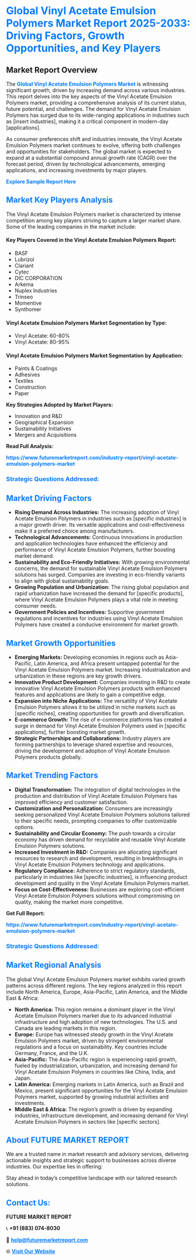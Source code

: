 <h1 style="color: #007BFF;">Global Vinyl Acetate Emulsion Polymers Market Report 2025-2033: Driving Factors, Growth Opportunities, and Key Players</h1>

<section id="overview">
<h2>Market Report Overview</h2>
<p>The <a href="https://www.futuremarketreport.com/industry-report/vinyl-acetate-emulsion-polymers-market" style="color: #007BFF; text-decoration: none;"><strong>Global Vinyl Acetate Emulsion Polymers Market</strong></a> is witnessing significant growth, driven by increasing demand across various industries. This report delves into the key aspects of the Vinyl Acetate Emulsion Polymers market, providing a comprehensive analysis of its current status, future potential, and challenges. The demand for Vinyl Acetate Emulsion Polymers has surged due to its wide-ranging applications in industries such as [insert industries], making it a critical component in modern-day [applications].</p>
<p>As consumer preferences shift and industries innovate, the Vinyl Acetate Emulsion Polymers market continues to evolve, offering both challenges and opportunities for stakeholders. The global market is expected to expand at a substantial compound annual growth rate (CAGR) over the forecast period, driven by technological advancements, emerging applications, and increasing investments by major players.</p>
</section>

<section id="overview">
<p><a href="https://www.futuremarketreport.com/request-sample/reportId=42071" style="color: #007BFF; text-decoration: none;"><strong>Explore Sample Report Here</strong></a></p>
</section>

<section id="key-players">
<h2 style="color: #007BFF;">Market Key Players Analysis</h2>
<p>The Vinyl Acetate Emulsion Polymers market is characterized by intense competition among key players striving to capture a larger market share. Some of the leading companies in the market include:</p>
<h4>Key Players Covered in the Vinyl Acetate Emulsion Polymers Report:</h4>
<ul><li>BASF</li><li>Lubrizol</li><li>Clariant</li><li>Cytec</li><li>DIC CORPORATION</li><li>Arkema</li><li>Nuplex Industries</li><li>Trinseo</li><li>Momentive</li><li>Synthomer</li></ul>
<h4>Vinyl Acetate Emulsion Polymers Market Segmentation by Type:</h4>
<ul><li>Vinyl Acetate: 60-80%</li><li>Vinyl Acetate: 80-95%</li></ul>

<h4>Vinyl Acetate Emulsion Polymers Market Segmentation by Application:</h4>
<ul><li>Paints &amp; Coatings</li><li>Adhesives</li><li>Textiles</li><li>Construction</li><li>Paper</li></ul>
<p><strong>Key Strategies Adopted by Market Players:</strong></p>
<ul>
<li>Innovation and R&D</li>
<li>Geographical Expansion</li>
<li>Sustainability Initiatives</li>
<li>Mergers and Acquisitions</li>
</ul>
</section>

<section>
<p><strong>Read Full Analysis: </strong></p><a href="https://www.futuremarketreport.com/industry-report/vinyl-acetate-emulsion-polymers-market" style="color: #007BFF; text-decoration: none;"><strong>https://www.futuremarketreport.com/industry-report/vinyl-acetate-emulsion-polymers-market</strong></a>
<h3 style="color: #007BFF;">Strategic Questions Addressed:</h3>
</section>

<section id="driving-factors">
<h2 style="color: #007BFF;">Market Driving Factors</h2>
<ul>
<li><strong>Rising Demand Across Industries:</strong> The increasing adoption of Vinyl Acetate Emulsion Polymers in industries such as [specific industries] is a major growth driver. Its versatile applications and cost-effectiveness make it a preferred choice among manufacturers.</li>
<li><strong>Technological Advancements:</strong> Continuous innovations in production and application technologies have enhanced the efficiency and performance of Vinyl Acetate Emulsion Polymers, further boosting market demand.</li>
<li><strong>Sustainability and Eco-Friendly Initiatives:</strong> With growing environmental concerns, the demand for sustainable Vinyl Acetate Emulsion Polymers solutions has surged. Companies are investing in eco-friendly variants to align with global sustainability goals.</li>
<li><strong>Growing Population and Urbanization:</strong> The rising global population and rapid urbanization have increased the demand for [specific products], where Vinyl Acetate Emulsion Polymers plays a vital role in meeting consumer needs.</li>
<li><strong>Government Policies and Incentives:</strong> Supportive government regulations and incentives for industries using Vinyl Acetate Emulsion Polymers have created a conducive environment for market growth.</li>
</ul>
</section>

<section id="growth-opportunities">
<h2 style="color: #007BFF;">Market Growth Opportunities</h2>
<ul>
<li><strong>Emerging Markets:</strong> Developing economies in regions such as Asia-Pacific, Latin America, and Africa present untapped potential for the Vinyl Acetate Emulsion Polymers market. Increasing industrialization and urbanization in these regions are key growth drivers.</li>
<li><strong>Innovative Product Development:</strong> Companies investing in R&D to create innovative Vinyl Acetate Emulsion Polymers products with enhanced features and applications are likely to gain a competitive edge.</li>
<li><strong>Expansion into Niche Applications:</strong> The versatility of Vinyl Acetate Emulsion Polymers allows it to be utilized in niche markets such as [specific niches], creating opportunities for growth and diversification.</li>
<li><strong>E-commerce Growth:</strong> The rise of e-commerce platforms has created a surge in demand for Vinyl Acetate Emulsion Polymers used in [specific applications], further boosting market growth.</li>
<li><strong>Strategic Partnerships and Collaborations:</strong> Industry players are forming partnerships to leverage shared expertise and resources, driving the development and adoption of Vinyl Acetate Emulsion Polymers products globally.</li>
</ul>
</section>

<section id="trending-factors">
<h2 style="color: #007BFF;">Market Trending Factors</h2>
<ul>
<li><strong>Digital Transformation:</strong> The integration of digital technologies in the production and distribution of Vinyl Acetate Emulsion Polymers has improved efficiency and customer satisfaction.</li>
<li><strong>Customization and Personalization:</strong> Consumers are increasingly seeking personalized Vinyl Acetate Emulsion Polymers solutions tailored to their specific needs, prompting companies to offer customizable options.</li>
<li><strong>Sustainability and Circular Economy:</strong> The push towards a circular economy has driven demand for recyclable and reusable Vinyl Acetate Emulsion Polymers solutions.</li>
<li><strong>Increased Investment in R&D:</strong> Companies are allocating significant resources to research and development, resulting in breakthroughs in Vinyl Acetate Emulsion Polymers technology and applications.</li>
<li><strong>Regulatory Compliance:</strong> Adherence to strict regulatory standards, particularly in industries like [specific industries], is influencing product development and quality in the Vinyl Acetate Emulsion Polymers market.</li>
<li><strong>Focus on Cost-Effectiveness:</strong> Businesses are exploring cost-efficient Vinyl Acetate Emulsion Polymers solutions without compromising on quality, making the market more competitive.</li>
</ul>
</section>

<section>
<p><strong>Get Full Report: </strong></p><a href="https://www.futuremarketreport.com/industry-report/vinyl-acetate-emulsion-polymers-market" style="color: #007BFF; text-decoration: none;"><strong>https://www.futuremarketreport.com/industry-report/vinyl-acetate-emulsion-polymers-market</strong></a>
<h3 style="color: #007BFF;">Strategic Questions Addressed:</h3>
</section>


<section id="regional-analysis">
<h2 style="color: #007BFF;">Market Regional Analysis</h2>
<p>The global Vinyl Acetate Emulsion Polymers market exhibits varied growth patterns across different regions. The key regions analyzed in this report include North America, Europe, Asia-Pacific, Latin America, and the Middle East & Africa:</p>
<ul>
<li><strong>North America:</strong> This region remains a dominant player in the Vinyl Acetate Emulsion Polymers market due to its advanced industrial infrastructure and high adoption of new technologies. The U.S. and Canada are leading markets in this region.</li>
<li><strong>Europe:</strong> Europe has witnessed steady growth in the Vinyl Acetate Emulsion Polymers market, driven by stringent environmental regulations and a focus on sustainability. Key countries include Germany, France, and the U.K.</li>
<li><strong>Asia-Pacific:</strong> The Asia-Pacific region is experiencing rapid growth, fueled by industrialization, urbanization, and increasing demand for Vinyl Acetate Emulsion Polymers in countries like China, India, and Japan.</li>
<li><strong>Latin America:</strong> Emerging markets in Latin America, such as Brazil and Mexico, present significant opportunities for the Vinyl Acetate Emulsion Polymers market, supported by growing industrial activities and investments.</li>
<li><strong>Middle East & Africa:</strong> The region’s growth is driven by expanding industries, infrastructure development, and increasing demand for Vinyl Acetate Emulsion Polymers in sectors like [specific sectors].</li>
</ul>
</section>

<footer>
<h2 style="color: #007BFF;">About FUTURE MARKET REPORT</h2>
<p>We are a trusted name in market research and advisory services, delivering actionable insights and strategic support to businesses across diverse industries. Our expertise lies in offering:</p>

<p>Stay ahead in today’s competitive landscape with our tailored research solutions.</p>

<h2 style="color: #007BFF;">Contact Us:</h2>
<p><strong>FUTURE MARKET REPORT</strong></p>
<p>📞 <strong>+91 (883) 074-8030</strong></p>
<p>📧 <strong><a href="mailto:help@futuremarketreport.com" style="color: #007BFF;">help@futuremarketreport.com</a></strong></p>
<p>🌐 <strong><a href="https://www.futuremarketreport.com/" style="color: #007BFF;">Visit Our Website</a></strong></p>
</footer>